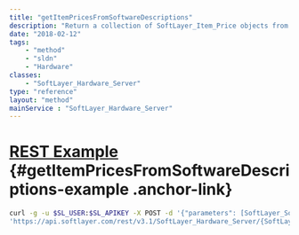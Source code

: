 ```yaml
---
title: "getItemPricesFromSoftwareDescriptions"
description: "Return a collection of SoftLayer_Item_Price objects from a collection of SoftLayer_Software_Description"
date: "2018-02-12"
tags:
    - "method"
    - "sldn"
    - "Hardware"
classes:
    - "SoftLayer_Hardware_Server"
type: "reference"
layout: "method"
mainService : "SoftLayer_Hardware_Server"
---
```


# [REST Example](#getItemPricesFromSoftwareDescriptions-example) <a href="/article/rest/"><i class="fas fa-question"></i></a> {#getItemPricesFromSoftwareDescriptions-example .anchor-link} 
```bash
curl -g -u $SL_USER:$SL_APIKEY -X POST -d '{"parameters": [SoftLayer_Software_Description, boolean, boolean]}' \
'https://api.softlayer.com/rest/v3.1/SoftLayer_Hardware_Server/{SoftLayer_Hardware_ServerID}/getItemPricesFromSoftwareDescriptions'
```
